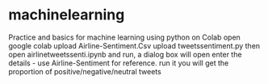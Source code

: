 # machinelearning
Practice and basics for machine learning using python on Colab
open google colab
upload Airline-Sentiment.Csv
upload tweetssentiment.py
then open airlinetweetssenti.ipynb and run, a dialog box will open enter the details - use Airline-Sentiment for reference. 
run it
you will get the proportion of positive/negative/neutral tweets
